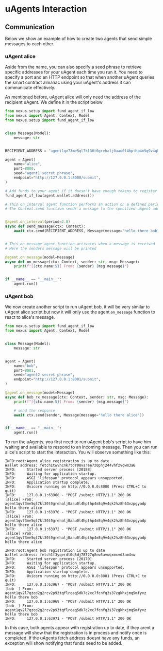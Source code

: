 # uAgents Interaction

## Communication

Below we show an example of how to create two agents that send simple messages to each other.

### uAgent alice

Aside from the name, you can also specify a seed phrase to retrieve specific addresses for your uAgent each time you run it. You need to specify a port and an HTTP endpoint so that when another uAgent queries the smart contract almanac using your uAgent's address it can communicate effectively.

As mentioned before, uAgent alice will only need the address of the recipient uAgent. We define it in the script below

```python
from nexus.setup import fund_agent_if_low
from nexus import Agent, Context, Model
from nexus.setup import fund_agent_if_low


class Message(Model):
    message: str


RECIPIENT_ADDRESS = "agent1qv73me5ql7kl30t0grehalj0aau0l4hpthp4m5q9v4qk2hz8h63vzpgyadp"

agent = Agent(
    name="alice",
    port=8000,
    seed="agent1 secret phrase",
    endpoint="http://127.0.0.1:8000/submit",
)

# Add funds to your agent if it doesn't have enough tokens to register
fund_agent_if_low(agent.wallet.address())

# This on_interval agent function performs an action on a defined period.
# The Context.send function sends a message to the specified uAgent address


@agent.on_interval(period=2.0)
async def send_message(ctx: Context):
    await ctx.send(RECIPIENT_ADDRESS, Message(message="hello there bob"))


# This on_message agent function activates when a message is received
# Here the senders message will be printed

@agent.on_message(model=Message)
async def on_message(ctx: Context, sender: str, msg: Message):
    print(f"[{ctx.name:5}] From: {sender} {msg.message}")


if __name__ == "__main__":
    agent.run()
```

### uAgent bob

We now create another script to run uAgent bob, it will be very similar to uAgent alice script but now it will only use the agent `on_message` function to react to alice's message.

```python
from nexus.setup import fund_agent_if_low
from nexus import Agent, Context, Model


class Message(Model):
    message: str


agent = Agent(
    name="bob",
    port=8001,
    seed="agent2 secret phrase",
    endpoint="http://127.0.0.1:8001/submit",
)

@agent.on_message(model=Message)
async def bob_rx_message(ctx: Context, sender: str, msg: Message):
    print(f"[{ctx.name:5}] From: {sender} {msg.message}")

    # send the response
    await ctx.send(sender, Message(message="hello there alice"))


if __name__ == "__main__":
    agent.run()
```

To run the uAgents, you first need to run uAgent bob's script to have him waiting and available to respond to an incoming message. Then you can run alice's script to start the interaction. You will observe something like this:


```
INFO:root:Agent alice registration is up to date                    
Wallet address: fetch1twvhcnk7tdr08vsree7z0phj244vhfzvqwm3a6
INFO:     Started server process [20188]
INFO:     Waiting for application startup.
INFO:     ASGI 'lifespan' protocol appears unsupported.
INFO:     Application startup complete.
INFO:     Uvicorn running on http://0.0.0.0:8000 (Press CTRL+C to quit)
INFO:     127.0.0.1:63968 - "POST /submit HTTP/1.1" 200 OK
[alice] From: agent1qv73me5ql7kl30t0grehalj0aau0l4hpthp4m5q9v4qk2hz8h63vzpgyadp hello there alice
INFO:     127.0.0.1:63970 - "POST /submit HTTP/1.1" 200 OK
[alice] From: agent1qv73me5ql7kl30t0grehalj0aau0l4hpthp4m5q9v4qk2hz8h63vzpgyadp hello there alice
INFO:     127.0.0.1:63972 - "POST /submit HTTP/1.1" 200 OK
[alice] From: agent1qv73me5ql7kl30t0grehalj0aau0l4hpthp4m5q9v4qk2hz8h63vzpgyadp hello there alice
```

```
INFO:root:Agent bob registration is up to date                    
Wallet address: fetch1f3yqerdl0q5dj78727q8nw5avwqxmxvd3am4vw
INFO:     Started server process [20170]
INFO:     Waiting for application startup.
INFO:     ASGI 'lifespan' protocol appears unsupported.
INFO:     Application startup complete.
INFO:     Uvicorn running on http://0.0.0.0:8001 (Press CTRL+C to quit)
INFO:     127.0.0.1:63967 - "POST /submit HTTP/1.1" 200 OK
[bob  ] From: agent1qv2l7qzcd2g2rcv2p93tqflrcaq5dk7c2xc7fcnfq3s37zgkhxjmq5mfyvz hello there bob
INFO:     127.0.0.1:63969 - "POST /submit HTTP/1.1" 200 OK
[bob  ] From: agent1qv2l7qzcd2g2rcv2p93tqflrcaq5dk7c2xc7fcnfq3s37zgkhxjmq5mfyvz hello there bob
INFO:     127.0.0.1:63971 - "POST /submit HTTP/1.1" 200 OK
```

In this case, both agents appear with registration up to date, if they arent a message will show that the registration is in process and notify once is completed. If the uAgents fetch address doesnt have any funds, an exception will show notifying that funds need to be added.
